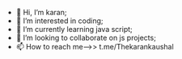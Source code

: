 - 👋 Hi, I’m karan;
- 👀 I’m interested in coding;
- 🌱 I’m currently learning java script;
- 💞️ I’m looking to collaborate on js projects;
- 📫 How to reach me-->>  t.me/Thekarankaushal

